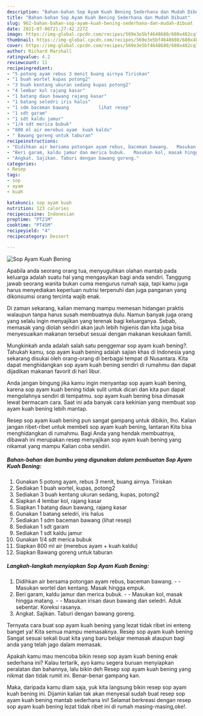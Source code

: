 ```yaml
---
description: "Bahan-bahan Sop Ayam Kuah Bening Sederhana dan Mudah Dibuat"
title: "Bahan-bahan Sop Ayam Kuah Bening Sederhana dan Mudah Dibuat"
slug: 962-bahan-bahan-sop-ayam-kuah-bening-sederhana-dan-mudah-dibuat
date: 2021-07-06T21:27:42.227Z
image: https://img-global.cpcdn.com/recipes/569e3e5bf4648680/680x482cq70/sop-ayam-kuah-bening-foto-resep-utama.jpg
thumbnail: https://img-global.cpcdn.com/recipes/569e3e5bf4648680/680x482cq70/sop-ayam-kuah-bening-foto-resep-utama.jpg
cover: https://img-global.cpcdn.com/recipes/569e3e5bf4648680/680x482cq70/sop-ayam-kuah-bening-foto-resep-utama.jpg
author: Richard Marshall
ratingvalue: 4.2
reviewcount: 11
recipeingredient:
- "5 potong ayam rebus 3 menit buang airnya Tiriskan"
- "1 buah wortel kupas potong2"
- "3 buah kentang ukuran sedang kupas potong2"
- "4 lembar kol rajang kasar"
- "1 batang daun bawang rajang kasar"
- "1 batang seledri iris halus"
- "1 sdm baceman bawang           lihat resep"
- "1 sdt garam"
- "1 sdt kaldu jamur"
- "1/4 sdt merica bubuk"
- "800 ml air merebus ayam  kuah kaldu"
- " Bawang goreng untuk taburan"
recipeinstructions:
- "Didihkan air bersama potongan ayam rebus, baceman bawang.   Masukan wortel dan kentang. Masak hingga empuk."
- "Beri garam, kaldu jamur dan merica bubuk.   Masukan kol, masak hingga matang.   Masukan irisan daun bawang dan seledri. Aduk sebentar. Koreksi rasanya."
- "Angkat. Sajikan. Taburi dengan bawang goreng."
categories:
- Resep
tags:
- sop
- ayam
- kuah

katakunci: sop ayam kuah 
nutrition: 123 calories
recipecuisine: Indonesian
preptime: "PT21M"
cooktime: "PT45M"
recipeyield: "4"
recipecategory: Dessert

---
```



![Sop Ayam Kuah Bening](https://img-global.cpcdn.com/recipes/569e3e5bf4648680/680x482cq70/sop-ayam-kuah-bening-foto-resep-utama.jpg)

Apabila anda seorang orang tua, menyuguhkan olahan mantab pada keluarga adalah suatu hal yang mengasyikan bagi anda sendiri. Tanggung jawab seorang  wanita bukan cuma mengurus rumah saja, tapi kamu juga harus menyediakan keperluan nutrisi terpenuhi dan juga panganan yang dikonsumsi orang tercinta wajib enak.

Di zaman  sekarang, kalian memang mampu memesan hidangan praktis walaupun tanpa harus susah membuatnya dulu. Namun banyak juga orang yang selalu ingin menyajikan yang terenak bagi keluarganya. Sebab, memasak yang diolah sendiri akan jauh lebih higienis dan kita juga bisa menyesuaikan makanan tersebut sesuai dengan makanan kesukaan famili. 



Mungkinkah anda adalah salah satu penggemar sop ayam kuah bening?. Tahukah kamu, sop ayam kuah bening adalah sajian khas di Indonesia yang sekarang disukai oleh orang-orang di berbagai tempat di Nusantara. Kita dapat menghidangkan sop ayam kuah bening sendiri di rumahmu dan dapat dijadikan makanan favorit di hari libur.

Anda jangan bingung jika kamu ingin menyantap sop ayam kuah bening, karena sop ayam kuah bening tidak sulit untuk dicari dan kita pun dapat mengolahnya sendiri di tempatmu. sop ayam kuah bening bisa dimasak lewat bermacam cara. Saat ini ada banyak cara kekinian yang membuat sop ayam kuah bening lebih mantap.

Resep sop ayam kuah bening pun sangat gampang untuk dibikin, lho. Kalian jangan ribet-ribet untuk membeli sop ayam kuah bening, lantaran Kita bisa menghidangkan di rumahmu. Bagi Anda yang hendak membuatnya, dibawah ini merupakan resep menyajikan sop ayam kuah bening yang nikamat yang mampu Kalian coba sendiri.

<!--inarticleads1-->

##### Bahan-bahan dan bumbu yang digunakan dalam pembuatan Sop Ayam Kuah Bening:

1. Gunakan 5 potong ayam, rebus 3 menit, buang airnya. Tiriskan
1. Sediakan 1 buah wortel, kupas, potong2
1. Sediakan 3 buah kentang ukuran sedang, kupas, potong2
1. Siapkan 4 lembar kol, rajang kasar
1. Siapkan 1 batang daun bawang, rajang kasar
1. Gunakan 1 batang seledri, iris halus
1. Sediakan 1 sdm baceman bawang           (lihat resep)
1. Sediakan 1 sdt garam
1. Sediakan 1 sdt kaldu jamur
1. Gunakan 1/4 sdt merica bubuk
1. Siapkan 800 ml air (merebus ayam + kuah kaldu)
1. Siapkan  Bawang goreng untuk taburan




<!--inarticleads2-->

##### Langkah-langkah menyiapkan Sop Ayam Kuah Bening:

1. Didihkan air bersama potongan ayam rebus, baceman bawang.  -  - Masukan wortel dan kentang. Masak hingga empuk.
1. Beri garam, kaldu jamur dan merica bubuk.  -  - Masukan kol, masak hingga matang.  -  - Masukan irisan daun bawang dan seledri. Aduk sebentar. Koreksi rasanya.
1. Angkat. Sajikan. Taburi dengan bawang goreng.




Ternyata cara buat sop ayam kuah bening yang lezat tidak ribet ini enteng banget ya! Kita semua mampu memasaknya. Resep sop ayam kuah bening Sangat sesuai sekali buat kita yang baru belajar memasak ataupun bagi anda yang telah jago dalam memasak.

Apakah kamu mau mencoba bikin resep sop ayam kuah bening enak sederhana ini? Kalau tertarik, ayo kamu segera buruan menyiapkan peralatan dan bahannya, lalu bikin deh Resep sop ayam kuah bening yang nikmat dan tidak rumit ini. Benar-benar gampang kan. 

Maka, daripada kamu diam saja, yuk kita langsung bikin resep sop ayam kuah bening ini. Dijamin kalian tak akan menyesal sudah buat resep sop ayam kuah bening mantab sederhana ini! Selamat berkreasi dengan resep sop ayam kuah bening lezat tidak ribet ini di rumah masing-masing,oke!.

